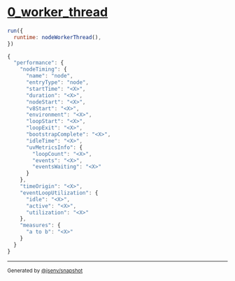 # [0_worker_thread](../../performance_node.test.mjs#L15)

```js
run({
  runtime: nodeWorkerThread(),
})
```

```js
{
  "performance": {
    "nodeTiming": {
      "name": "node",
      "entryType": "node",
      "startTime": "<X>",
      "duration": "<X>",
      "nodeStart": "<X>",
      "v8Start": "<X>",
      "environment": "<X>",
      "loopStart": "<X>",
      "loopExit": "<X>",
      "bootstrapComplete": "<X>",
      "idleTime": "<X>",
      "uvMetricsInfo": {
        "loopCount": "<X>",
        "events": "<X>",
        "eventsWaiting": "<X>"
      }
    },
    "timeOrigin": "<X>",
    "eventLoopUtilization": {
      "idle": "<X>",
      "active": "<X>",
      "utilization": "<X>"
    },
    "measures": {
      "a to b": "<X>"
    }
  }
}
```

---

<sub>
  Generated by <a href="https://github.com/jsenv/core/tree/main/packages/tooling/snapshot">@jsenv/snapshot</a>
</sub>
